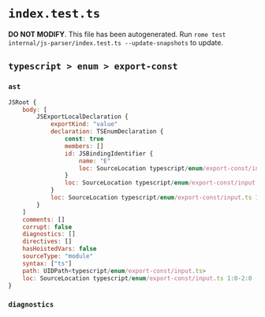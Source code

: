 # `index.test.ts`

**DO NOT MODIFY**. This file has been autogenerated. Run `rome test internal/js-parser/index.test.ts --update-snapshots` to update.

## `typescript > enum > export-const`

### `ast`

```javascript
JSRoot {
	body: [
		JSExportLocalDeclaration {
			exportKind: "value"
			declaration: TSEnumDeclaration {
				const: true
				members: []
				id: JSBindingIdentifier {
					name: "E"
					loc: SourceLocation typescript/enum/export-const/input.ts 1:18-1:19 (E)
				}
				loc: SourceLocation typescript/enum/export-const/input.ts 1:7-1:22
			}
			loc: SourceLocation typescript/enum/export-const/input.ts 1:0-1:22
		}
	]
	comments: []
	corrupt: false
	diagnostics: []
	directives: []
	hasHoistedVars: false
	sourceType: "module"
	syntax: ["ts"]
	path: UIDPath<typescript/enum/export-const/input.ts>
	loc: SourceLocation typescript/enum/export-const/input.ts 1:0-2:0
}
```

### `diagnostics`

```

```
